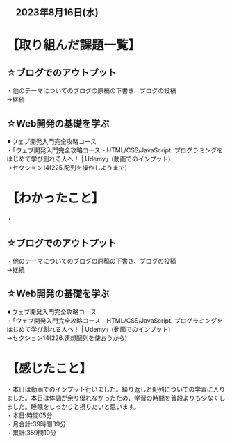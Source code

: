 ## 　2023年8月16日(水)
# 【取り組んだ課題一覧】
## ☆ブログでのアウトプット
・他のテーマについてのブログの原稿の下書き、ブログの投稿<br>
→継続<br>
## ☆Web開発の基礎を学ぶ
⚫︎ウェブ開発入門完全攻略コース<br>
・「ウェブ開発入門完全攻略コース - HTML/CSS/JavaScript. プログラミングをはじめて学び創れる人へ！ | Udemy」(動画でのインプット)<br>
→セクション14(225.配列を操作しようまで)<br>
# 【わかったこと】
・
## ☆ブログでのアウトプット
・他のテーマについてのブログの原稿の下書き、ブログの投稿<br>
→継続<br>
## ☆Web開発の基礎を学ぶ
⚫︎ウェブ開発入門完全攻略コース<br>
・「ウェブ開発入門完全攻略コース - HTML/CSS/JavaScript. プログラミングをはじめて学び創れる人へ！ | Udemy」(動画でのインプット)<br>
→セクション14(226.連想配列を使おうから)<br>
# 【感じたこと】
・本日は動画でのインプット行いました。繰り返しと配列についての学習に入りました。本日は体調が余り優れなかったため、学習の時間を普段よりも少なくしました。睡眠をしっかりと摂りたいと思います。<br>
・本日:時間05分<br>
・月合計:39時間39分<br>
・累計:359間10分<br>
